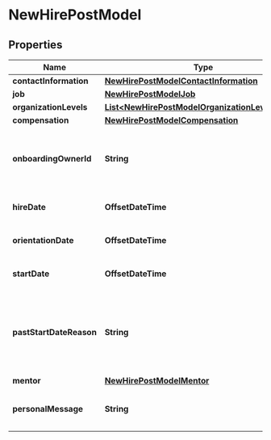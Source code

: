 

# NewHirePostModel


## Properties

| Name | Type | Description | Notes |
|------------ | ------------- | ------------- | -------------|
|**contactInformation** | [**NewHirePostModelContactInformation**](NewHirePostModelContactInformation.md) |  |  [optional] |
|**job** | [**NewHirePostModelJob**](NewHirePostModelJob.md) |  |  [optional] |
|**organizationLevels** | [**List&lt;NewHirePostModelOrganizationLevelsInner&gt;**](NewHirePostModelOrganizationLevelsInner.md) |  |  [optional] |
|**compensation** | [**NewHirePostModelCompensation**](NewHirePostModelCompensation.md) |  |  [optional] |
|**onboardingOwnerId** | **String** | External user identifier of the onboarding owner |  [optional] |
|**hireDate** | **OffsetDateTime** | Hire date of the new hire |  [optional] |
|**orientationDate** | **OffsetDateTime** | Orientation date of the new hire |  [optional] |
|**startDate** | **OffsetDateTime** | Start date of the new hire |  [optional] |
|**pastStartDateReason** | **String** | Reason why the new hire start date is 4 or more business days in the past |  [optional] |
|**mentor** | [**NewHirePostModelMentor**](NewHirePostModelMentor.md) |  |  [optional] |
|**personalMessage** | **String** | Personal message for the new hire |  [optional] |



